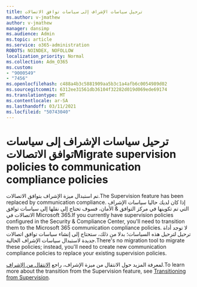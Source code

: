 ```yaml
---
title: ترحيل سياسات الإشراف إلى سياسات توافق الاتصالات
ms.author: v-jmathew
author: v-jmathew
manager: dansimp
ms.audience: Admin
ms.topic: article
ms.service: o365-administration
ROBOTS: NOINDEX, NOFOLLOW
localization_priority: Normal
ms.collection: Adm_O365
ms.custom:
- "9000549"
- "7456"
ms.openlocfilehash: c488a4b3c5881909aa5b3c1a4afb6c0054989d02
ms.sourcegitcommit: 6312ee31561db36104f32282d019d069ede69174
ms.translationtype: MT
ms.contentlocale: ar-SA
ms.lasthandoff: 03/11/2021
ms.locfileid: "50743040"
---
```

# <a name="migrate-supervision-policies-to-communication-compliance-policies"></a><span data-ttu-id="899c7-102">ترحيل سياسات الإشراف إلى سياسات توافق الاتصالات</span><span class="sxs-lookup"><span data-stu-id="899c7-102">Migrate supervision policies to communication compliance policies</span></span>

<span data-ttu-id="899c7-103">تم استبدال ميزة الإشراف بتوافق الاتصالات.</span><span class="sxs-lookup"><span data-stu-id="899c7-103">The Supervision feature has been replaced by communication compliance.</span></span> <span data-ttu-id="899c7-104">إذا كان لديك حاليا سياسات الإشراف التي تم تكوينها في مركز التوافق & الأمان، فسوف تحتاج إلى نقلها إلى سياسات توافق الاتصالات في Microsoft 365.</span><span class="sxs-lookup"><span data-stu-id="899c7-104">If you currently have supervision policies configured in the Security & Compliance Center, you'll need to transition them to the Microsoft 365 communication compliance policies.</span></span> <span data-ttu-id="899c7-105">لا توجد أداة ترحيل لترحيل هذه السياسات؛ بدلا من ذلك، ستحتاج إلى إنشاء سياسات توافق اتصالات جديدة لاستبدال سياسات الإشراف الحالية.</span><span class="sxs-lookup"><span data-stu-id="899c7-105">There's no migration tool to migrate these policies; instead, you'll need to create new communication compliance policies to replace your existing supervision policies.</span></span>

<span data-ttu-id="899c7-106">لمعرفة المزيد حول الانتقال من ميزة الإشراف، راجع [الانتقال من الإشراف](https://go.microsoft.com/fwlink/?linkid=2128750).</span><span class="sxs-lookup"><span data-stu-id="899c7-106">To learn more about the transition from the Supervision feature, see [Transitioning from Supervision](https://go.microsoft.com/fwlink/?linkid=2128750).</span></span>
